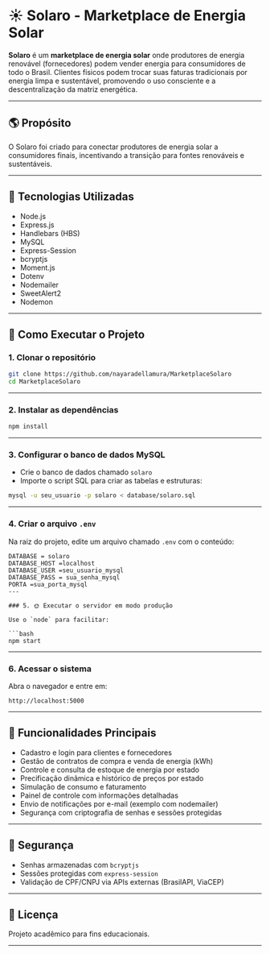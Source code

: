 # ☀️ Solaro - Marketplace de Energia Solar

**Solaro** é um **marketplace de energia solar** onde produtores de energia renovável (fornecedores) podem vender energia para consumidores de todo o Brasil. Clientes físicos podem trocar suas faturas tradicionais por energia limpa e sustentável, promovendo o uso consciente e a descentralização da matriz energética.

---

## 🌎 Propósito

O Solaro foi criado para conectar produtores de energia solar a consumidores finais, incentivando a transição para fontes renováveis e sustentáveis.

---

## 🔧 Tecnologias Utilizadas

- Node.js
- Express.js
- Handlebars (HBS)
- MySQL
- Express-Session
- bcryptjs
- Moment.js
- Dotenv
- Nodemailer
- SweetAlert2
- Nodemon


---

## 🚀 Como Executar o Projeto

### 1. Clonar o repositório

```bash
git clone https://github.com/nayaradellamura/MarketplaceSolaro
cd MarketplaceSolaro
```

---

### 2. Instalar as dependências

```bash
npm install
```

---

### 3. Configurar o banco de dados MySQL

- Crie o banco de dados chamado `solaro`
- Importe o script SQL para criar as tabelas e estruturas:

```bash
mysql -u seu_usuario -p solaro < database/solaro.sql
```

---

### 4. Criar o arquivo `.env`

Na raiz do projeto, edite um arquivo chamado `.env` com o conteúdo:

```env
DATABASE = solaro
DATABASE_HOST =localhost 
DATABASE_USER =seu_usuario_mysql
DATABASE_PASS = sua_senha_mysql
PORTA =sua_porta_mysql
---

### 5. 🌞 Executar o servidor em modo produção

Use o `node` para facilitar:

```bash
npm start
```

---

### 6. Acessar o sistema

Abra o navegador e entre em:

```
http://localhost:5000
```

---

## 🧠 Funcionalidades Principais

- Cadastro e login para clientes e fornecedores
- Gestão de contratos de compra e venda de energia (kWh)
- Controle e consulta de estoque de energia por estado
- Precificação dinâmica e histórico de preços por estado
- Simulação de consumo e faturamento
- Painel de controle com informações detalhadas
- Envio de notificações por e-mail (exemplo com nodemailer)
- Segurança com criptografia de senhas e sessões protegidas

---

## 🔐 Segurança

- Senhas armazenadas com `bcryptjs`
- Sessões protegidas com `express-session`
- Validação de CPF/CNPJ via APIs externas (BrasilAPI, ViaCEP)

---

## 📄 Licença

Projeto acadêmico para fins educacionais.  

---

